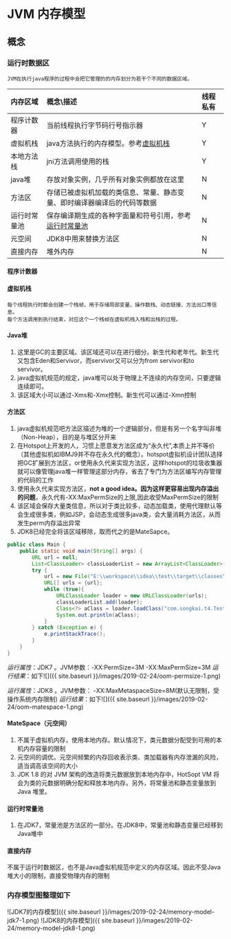 # JVM 内存模型

## 概念
### 运行时数据区
	JVM在执行java程序的过程中会把它管理的的内存划分为若干个不同的数据区域。

内存区域|概念\描述|线程私有
:---|:---|:---
程序计数器|当前线程执行字节码行号指示器|Y
虚拟机栈|java方法执行的内存模型。参考[虚拟机栈](#虚拟机栈)|Y
本地方法栈|jni方法调用使用的栈|Y
java堆|存放对象实例，几乎所有对象实例都放在这里|N
方法区|存储已被虚拟机加载的类信息、常量、静态变量、即时编译器编译后的代码等数据|N
运行时常量池|保存编译期生成的各种字面量和符号引用，参考[运行时常量池](#运行时常量池)|N
元空间|JDK8中用来替换方法区|N
直接内存|堆外内存|N



#### 程序计数器

#### 虚拟机栈
	每个线程执行时都会创建一个栈帧，用于存储局部变量、操作数栈、动态链接、方法出口等信息。
	每个方法调用到执行结束，对应这个一个栈帧在虚拟机栈入栈和出栈的过程。

#### Java堆
1. 这里是GC的主要区域。该区域还可以在进行细分。新生代和老年代。新生代又包含Eden和Servivor，而servivor又可以分为from servivor和to servivor。
2. java虚拟机规范的规定，java堆可以处于物理上不连续的内存空间，只要逻辑连续即可。
3. 该区域大小可以通过-Xms和-Xmx控制。新生代可以通过-Xmn控制

#### 方法区
1. java虚拟机规范吧方法区描述为堆的一个逻辑部分，但是有另一个名字叫非堆（Non-Heap），目的是与堆区分开来
2. 在Hotspot上开发的人，习惯上愿意发方法区成为“永久代”,本质上并不等价（其他虚拟机如IBMJ9并不存在永久代的概念）。hotspot虚拟机设计团队选择把GC扩展到方法区，or使用永久代来实现方法区，这样hotspot的垃圾收集器就可以像管理java堆一样管理这部分内存，省去了专门为方法区编写内存管理的代码的工作
3. 使用永久代来实现方法区，**not a good idea。因为这样更容易出现内存溢出的问题**，永久代有-XX:MaxPermSize的上限,因此收受MaxPermSize的限制
4. 该区域会保存大量类信息，所以对于类比较多，动态加载类，使用代理默认等会生成很多类，例如JSP，会动态生成很多java类，会大量消耗方法区，从而发生perm内存溢出异常
5. JDK8已经完全将该区域移除，取而代之的是MateSapce。

```java
public class Main {
    public static void main(String[] args) {
        URL url = null;
        List<ClassLoader> classLoaderList = new ArrayList<ClassLoader>();
        try {
            url = new File("E:\\workspace\\idea\\test\\target\\classes\\com\\songkai\\t4").toURI().toURL();
            URL[] urls = {url};
            while (true){
                URLClassLoader loader = new URLClassLoader(urls);
                classLoaderList.add(loader);
                Class<?> aClass = loader.loadClass("com.songkai.t4.Test");
                System.out.println(aClass);
            }
        } catch (Exception e) {
            e.printStackTrace();
        }
    }
}
```
*运行属性*：JDK7 。JVM参数：-XX:PermSize=3M -XX:MaxPermSize=3M
*运行结果*：如下![]({{ site.baseurl }}/images/2019-02-24/oom-permsize-1.png)

*运行属性*：JDK8 。JVM参数： -XX:MaxMetaspaceSize=8M(默认无限制，受操作系统内存限制)
*运行结果*：如下![]({{ site.baseurl }}/images/2019-02-24/oom-matespace-1.png)

#### MateSpace（元空间）
1. 不属于虚拟机内存，使用本地内存。默认情况下，类元数据分配受到可用的本机内存容量的限制
2. 元空间的调优。元空间频繁的内存回收表示类、类加载器有内存泄漏的风险，适当调高该空间的大小
3. JDK 1.8 的对 JVM 架构的改造将类元数据放到本地内存中，HotSopt VM 将会为类的元数据明确分配和释放本地内存。另外，将常量池和静态变量放到 Java 堆里。

#### 运行时常量池
1. 在JDK7，常量池是方法区的一部分。在JDK8中，常量池和静态变量已经移到Java堆中

#### 直接内存
不属于运行时数据区，也不是Java虚拟机规范中定义的内存区域。因此不受Java堆大小的限制，直接受物理内存的限制

### 内存模型图整理如下
![JDK7的内存模型]({{ site.baseurl }}/images/2019-02-24/memory-model-jdk7-1.png)
![JDK8的内存模型]({{ site.baseurl }}/images/2019-02-24/memory-model-jdk8-1.png)